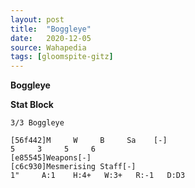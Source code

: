 ```yaml
---
layout: post
title:  "Boggleye"
date:   2020-12-05
source: Wahapedia
tags: [gloomspite-gitz]
---
```


**Boggleye**

**Stat Block**
```
3/3 Boggleye
```

```
[56f442]M     W     B     Sa    [-]
5     3     5     6     
[e85545]Weapons[-]
[c6c930]Mesmerising Staff[-]
1"     A:1    H:4+   W:3+   R:-1   D:D3  
```



